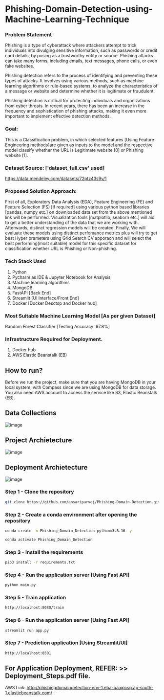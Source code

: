# Phishing-Domain-Detection-using-Machine-Learning-Technique

### Problem Statement

Phishing is a type of cyberattack where attackers attempt to trick individuals into divulging sensitive information, such as passwords or credit card details, by posing as a trustworthy entity or source. Phishing attacks can take many forms, including emails, text messages, phone calls, or even fake websites.

Phishing detection refers to the process of identifying and preventing these types of attacks. It involves using various methods, such as machine learning algorithms or rule-based systems, to analyze the characteristics of a message or website and determine whether it is legitimate or fraudulent.

Phishing detection is critical for protecting individuals and organizations from cyber threats. In recent years, there has been an increase in the frequency and sophistication of phishing attacks, making it even more important to implement effective detection methods.

### Goal:

This is a Classification problem, in which selected features [Using Feature Engineering methods]are given as inputs to the model and the respective model classify whether the URL is Legitimate website [0] or Phishing website [1].

### Dataset Source: ['dataset_full.csv' used]

https://data.mendeley.com/datasets/72ptz43s9v/1


### Proposed Solution Approach:

First of all, Exploratory Data Analysis (EDA), Feature Engineering (FE) and Feature Selection (FS) [if required] using various python based libraries [pandas, numpy etc.] on downloaded data set from the above mentioned link will be performed. Visualization tools [matplotlib, seaborn etc.] will aid to get a better understanding of the data that we are working with. Afterwards, distinct regression models wiil be created. Finally, We will evaluate these models using distinct perfomance metrics plus will try to get best Hyper prameters using Grid Search CV apporach and will select the best performing(most suitable) model for this specific dataset for classification whether URL is Phishing or Non-phishing.

### Tech Stack Used

1. Python 
2. Pycharm as IDE & Jupyter Notebook for Analysis
3. Machine learning algorithms 
4. MongoDB
5. FastAPI [Back End]
6. Streamlit [UI Interface/Front End]
7. Docker [Docker Desctop and Docker hub]

### Most Suitable Machine Learning Model [As per given Dataset] 

Random Forest Classifier [Testing Accuracy: 97.8%]

### Infrastructure Required for Deployment.

1. Docker hub
2. AWS Elastic Beanstalk (EB)

## How to run?

Before we run the project, make sure that you are having MongoDB in your local system, with Compass since we are using MongoDB for data storage. You also need AWS account to access the service like S3, Elastic Beanstalk (EB).

## Data Collections
![image](https://user-images.githubusercontent.com/57321948/193536736-5ccff349-d1fb-486e-b920-02ad7974d089.png)


## Project Archietecture
![image](https://user-images.githubusercontent.com/57321948/193536768-ae704adc-32d9-4c6c-b234-79c152f756c5.png)


## Deployment Archietecture
![image](https://user-images.githubusercontent.com/57321948/193536973-4530fe7d-5509-4609-bfd2-cd702fc82423.png)


### Step 1 - Clone the repository
```bash
git clone https://github.com/ansariparvej/Phishing-Domain-Detection.git
```

### Step 2 - Create a conda environment after opening the repository

```bash
conda create -n Phishing_Domain_Detection python=3.8.16 -y
```

```bash
conda activate Phishing_Domain_Detection
```

### Step 3 - Install the requirements
```bash
pip3 install -r requirements.txt
```

### Step 4 - Run the application server [Using Fast API]
```bash
python main.py
```

### Step 5 - Train application 
```bash
http://localhost:8080/train

```

### Step 6 - Run the application server [Using Fast API]
```bash
streamlit run app.py
```

### Step 7 - Prediction application [Using Streamlit/UI]
```bash
http://localhost:8501

```

## For Application Deployment, REFER: >> Deployment_Steps.pdf file.

AWS Link: http://phishingdomaindetection-env-1.eba-baaipcsp.ap-south-1.elasticbeanstalk.com/
